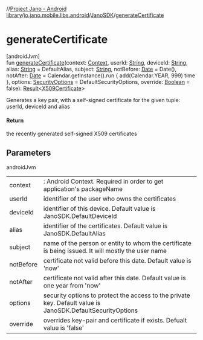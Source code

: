 //[Project Jano - Android library](../../../index.md)/[io.jano.mobile.libs.android](../index.md)/[JanoSDK](index.md)/[generateCertificate](generate-certificate.md)

# generateCertificate

[androidJvm]\
fun [generateCertificate](generate-certificate.md)(context: [Context](https://developer.android.com/reference/kotlin/android/content/Context.html), userId: [String](https://kotlinlang.org/api/latest/jvm/stdlib/kotlin/-string/index.html), deviceId: [String](https://kotlinlang.org/api/latest/jvm/stdlib/kotlin/-string/index.html), alias: [String](https://kotlinlang.org/api/latest/jvm/stdlib/kotlin/-string/index.html) = DefaultAlias, subject: [String](https://kotlinlang.org/api/latest/jvm/stdlib/kotlin/-string/index.html), notBefore: [Date](https://developer.android.com/reference/kotlin/java/util/Date.html) = Date(), notAfter: [Date](https://developer.android.com/reference/kotlin/java/util/Date.html) = Calendar.getInstance().run {
            add(Calendar.YEAR, 999)
            time
        }, options: [SecurityOptions](../-security-options/index.md) = DefaultSecurityOptions, override: [Boolean](https://kotlinlang.org/api/latest/jvm/stdlib/kotlin/-boolean/index.html) = false): [Result](https://kotlinlang.org/api/latest/jvm/stdlib/kotlin/-result/index.html)&lt;[X509Certificate](https://developer.android.com/reference/kotlin/java/security/cert/X509Certificate.html)&gt;

Generates a key pair, with a self-signed certificate for the given tuple: userId, deviceId and alias

#### Return

the recently generated self-signed X509 certificates

## Parameters

androidJvm

| | |
|---|---|
| context | : Android Context. Required in order to get application's packageName |
| userId | identifier of the user who owns the certificates |
| deviceId | identifier of this device. Default value is JanoSDK.DefaultDeviceId |
| alias | identifier of the certificates. Default value is JanoSDK.DefaultAlias |
| subject | name of the person or entity to whom the certificate is being issued. It will mostly the user name |
| notBefore | certificate not valid before this date. Default value is 'now' |
| notAfter | certificate not valid after this date. Default value is one year from 'now' |
| options | security options to protect the access to the private key. Default value is JanoSDK.DefaultSecurityOptions |
| override | overrides key-pair and certificate if exists. Defualt value is 'false' |
